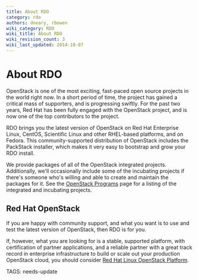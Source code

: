```yaml
---
title: About RDO
category: rdo
authors: dneary, rbowen
wiki_category: RDO
wiki_title: About RDO
wiki_revision_count: 3
wiki_last_updated: 2014-10-07
---
```


# About RDO

OpenStack is one of the most exciting, fast-paced open source projects in the world right now. In a short period of time, the project has gained a critical mass of supporters, and is progressing swiftly. For the past two years, Red Hat has been fully engaged with the OpenStack project, and is now one of the top contributors to the project.

RDO brings you the latest version of OpenStack on Red Hat Enterprise Linux, CentOS, Scientific Linux and other RHEL-based platforms, and on Fedora. This community-supported distribution of OpenStack includes the PackStack installer, which makes it very easy to bootstrap and grow your RDO install.

We provide packages of all of the OpenStack integrated projects. Additionally, we'll occasionally include some of the incubating projects if there's someone who's willing and able to create and maintain the packages for it. See the [OpenStack Programs](https://wiki.openstack.org/wiki/Programs) page for a listing of the integrated and incubating projects.

## Red Hat OpenStack

If you are happy with community support, and what you want is to use and test the latest version of OpenStack, then RDO is for you.

If, however, what you are looking for is a stable, supported platform, with certification of partner applications, and a reliable partner with a great track record in enterprise infrastructure to build or scale out your production OpenStack cloud, you should consider [Red Hat Linux OpenStack Platform](https://access.redhat.com/products/red-hat-enterprise-linux-openstack-platform/).

TAGS: needs-update
